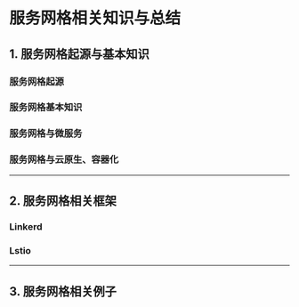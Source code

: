 
# 服务网格相关知识与总结
## 1. 服务网格起源与基本知识
### 服务网格起源

### 服务网格基本知识

### 服务网格与微服务

### 服务网格与云原生、容器化

- - - 
## 2. 服务网格相关框架
### Linkerd

### Lstio


- - - 
## 3. 服务网格相关例子









